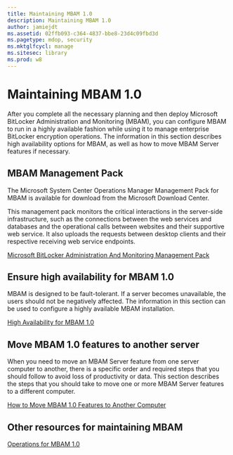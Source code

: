 ```yaml
---
title: Maintaining MBAM 1.0
description: Maintaining MBAM 1.0
author: jamiejdt
ms.assetid: 02ffb093-c364-4837-bbe8-23d4c09fbd3d
ms.pagetype: mdop, security
ms.mktglfcycl: manage
ms.sitesec: library
ms.prod: w8
---
```



# Maintaining MBAM 1.0


After you complete all the necessary planning and then deploy Microsoft BitLocker Administration and Monitoring (MBAM), you can configure MBAM to run in a highly available fashion while using it to manage enterprise BitLocker encryption operations. The information in this section describes high availability options for MBAM, as well as how to move MBAM Server features if necessary.

## MBAM Management Pack


The Microsoft System Center Operations Manager Management Pack for MBAM is available for download from the Microsoft Download Center.

This management pack monitors the critical interactions in the server-side infrastructure, such as the connections between the web services and databases and the operational calls between websites and their supportive web service. It also uploads the requests between desktop clients and their respective receiving web service endpoints.

[Microsoft BitLocker Administration And Monitoring Management Pack](http://go.microsoft.com/fwlink/p/?LinkId=258390)

## Ensure high availability for MBAM 1.0


MBAM is designed to be fault-tolerant. If a server becomes unavailable, the users should not be negatively affected. The information in this section can be used to configure a highly available MBAM installation.

[High Availability for MBAM 1.0](high-availability-for-mbam-10.md)

## Move MBAM 1.0 features to another server


When you need to move an MBAM Server feature from one server computer to another, there is a specific order and required steps that you should follow to avoid loss of productivity or data. This section describes the steps that you should take to move one or more MBAM Server features to a different computer.

[How to Move MBAM 1.0 Features to Another Computer](how-to-move-mbam-10-features-to-another-computer.md)

## Other resources for maintaining MBAM


[Operations for MBAM 1.0](operations-for-mbam-10.md)

 

 






